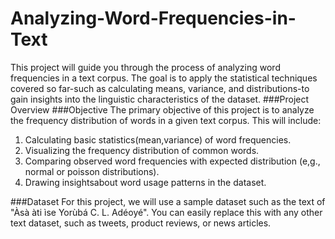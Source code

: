 # Analyzing-Word-Frequencies-in-Text
This project will guide you through the process of analyzing word frequencies in a text corpus. The goal is to apply the statistical techniques covered so far-such as calculating means, variance, and distributions-to gain insights into the linguistic characteristics of the dataset.
###Project Overview
###Objective
The primary objective of this project is to analyze the frequency distribution of words in a given text corpus. This will include:
1. Calculating basic statistics(mean,variance) of word frequencies.
2. Visualizing the frequency distribution of common words.
3. Comparing observed word frequencies with expected distribution (e,g., normal or poisson distributions).
4. Drawing insightsabout word usage patterns in the dataset.

###Dataset
For this project, we will use a sample dataset such as the text of "Àsà àti ìse Yorùbá C. L. Adéoyé". You can easily replace this with any other text dataset, such as tweets, product reviews, or news articles.

